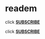 # readem

click **[SUBSCRIBE](https://abp:subscribe?location=https://raw.githubusercontent.com/anon9931/ub/master/filter.txt)**



click **[SUBSCRIBE](https://abp://https://raw.githubusercontent.com/anon9931/ub/master/filter.txt)**
